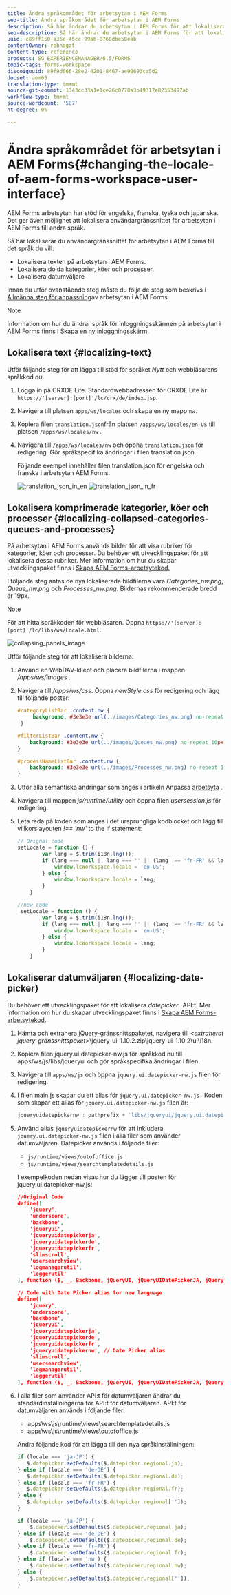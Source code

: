 ```yaml
---
title: Ändra språkområdet för arbetsytan i AEM Forms
seo-title: Ändra språkområdet för arbetsytan i AEM Forms
description: Så här ändrar du arbetsytan i AEM Forms för att lokalisera text, komprimerade kategorier, köer och processer samt datumväljaren i gränssnittet.
seo-description: Så här ändrar du arbetsytan i AEM Forms för att lokalisera text, komprimerade kategorier, köer och processer samt datumväljaren i gränssnittet.
uuid: c89ff150-a36e-45cc-99a6-8768dbe58eab
contentOwner: robhagat
content-type: reference
products: SG_EXPERIENCEMANAGER/6.5/FORMS
topic-tags: forms-workspace
discoiquuid: 89f9d666-28e2-4201-8467-ae90693ca5d2
docset: aem65
translation-type: tm+mt
source-git-commit: 1343cc33a1e1ce26c0770a3b49317e82353497ab
workflow-type: tm+mt
source-wordcount: '587'
ht-degree: 0%

---
```



# Ändra språkområdet för arbetsytan i AEM Forms{#changing-the-locale-of-aem-forms-workspace-user-interface}

AEM Forms arbetsytan har stöd för engelska, franska, tyska och japanska. Det ger även möjlighet att lokalisera användargränssnittet för arbetsytan i AEM Forms till andra språk.

Så här lokaliserar du användargränssnittet för arbetsytan i AEM Forms till det språk du vill:

* Lokalisera texten på arbetsytan i AEM Forms.
* Lokalisera dolda kategorier, köer och processer.
* Lokalisera datumväljare

Innan du utför ovanstående steg måste du följa de steg som beskrivs i [Allmänna steg för anpassning](../../forms/using/generic-steps-html-workspace-customization.md)av arbetsytan i AEM Forms.

>[!NOTE]
>
>Information om hur du ändrar språk för inloggningsskärmen på arbetsytan i AEM Forms finns i [Skapa en ny inloggningsskärm](../../forms/using/creating-new-login-screen.md).

## Lokalisera text {#localizing-text}

Utför följande steg för att lägga till stöd för språket *Nytt* och webbläsarens språkkod *nu*.

1. Logga in på CRXDE Lite.
Standardwebbadressen för CRXDE Lite är `https://'[server]:[port]'/lc/crx/de/index.jsp`.
1. Navigera till platsen `apps/ws/locales` och skapa en ny mapp `nw.`
1. Kopiera filen `translation.json`från platsen `/apps/ws/locales/en-US` till platsen `/apps/ws/locales/nw` .
1. Navigera till `/apps/ws/locales/nw` och öppna `translation.json` för redigering. Gör språkspecifika ändringar i filen translation.json.

   Följande exempel innehåller filen translation.json för engelska och franska i arbetsytan AEM Forms.

   ![translation_json_in_en](assets/translation_json_in_en.png) ![translation_json_in_fr](assets/translation_json_in_fr.png)

## Lokalisera komprimerade kategorier, köer och processer {#localizing-collapsed-categories-queues-and-processes}

På arbetsytan i AEM Forms används bilder för att visa rubriker för kategorier, köer och processer. Du behöver ett utvecklingspaket för att lokalisera dessa rubriker. Mer information om hur du skapar utvecklingspaket finns i [Skapa AEM Forms-arbetsytekod.](introduction-customizing-html-workspace.md#building-html-workspace-code)

I följande steg antas de nya lokaliserade bildfilerna vara *Categories_nw.png*, *Queue_nw.png* och *Processes_nw.png*. Bildernas rekommenderade bredd är 19px.

>[!NOTE]
>
>För att hitta språkkoden för webbläsaren. Öppna `https://'[server]:[port]'/lc/libs/ws/Locale.html`.

![collapsing_panels_image](assets/collapsing_panels_image.png)

Utför följande steg för att lokalisera bilderna:

1. Använd en WebDAV-klient och placera bildfilerna i mappen */apps/ws/images* .
1. Navigera till */apps/ws/css*. Öppna *newStyle.css* för redigering och lägg till följande poster:

   ```css
   #categoryListBar .content.nw {
        background: #3e3e3e url(../images/Categories_nw.png) no-repeat 10px 10px;
    }
   
   #filterListBar .content.nw {
       background: #3e3e3e url(../images/Queues_nw.png) no-repeat 10px 10px;
   }
   
   #processNameListBar .content.nw {
       background: #3e3e3e url(../images/Processes_nw.png) no-repeat 10px 10px;
   }
   ```

1. Utför alla semantiska ändringar som anges i artikeln Anpassa [arbetsyta](../../forms/using/introduction-customizing-html-workspace.md) .
1. Navigera till mappen *js/runtime/utility* och öppna filen *usersession.js* för redigering.
1. Leta reda på koden som anges i det ursprungliga kodblocket och lägg till villkorslayouten *!== &#39;nw&#39;* to the if statement:

   ```javascript
   // Orignal code
   setLocale = function () {
           var lang = $.trim(i18n.lng());
           if (lang === null || lang === '' || (lang !== 'fr-FR' && lang !== 'de-DE' && lang !== 'ja-JP')) {
               window.lcWorkspace.locale = 'en-US';
           } else {
               window.lcWorkspace.locale = lang;
           }
       }
   ```

   ```javascript
   //new code
    setLocale = function () {
           var lang = $.trim(i18n.lng());
           if (lang === null || lang === '' || (lang !== 'fr-FR' && lang !== 'de-DE' && lang !== 'ja-JP' && lang !== 'nw')) {
               window.lcWorkspace.locale = 'en-US';
           } else {
               window.lcWorkspace.locale = lang;
           }
       }
   ```

## Lokaliserar datumväljaren {#localizing-date-picker}

Du behöver ett utvecklingspaket för att lokalisera *datepicker* -API:t. Mer information om hur du skapar utvecklingspaket finns i [Skapa AEM Forms-arbetsytekod](introduction-customizing-html-workspace.md#building-html-workspace-code).

1. Hämta och extrahera [jQuery-gränssnittspaketet](https://jqueryui.com/download/all/), navigera till *&lt;extraherat jquery-gränssnittspaket>*\jquery-ui-1.10.2.zip\jquery-ui-1.10.2\ui\i18n.
1. Kopiera filen jquery.ui.datepicker-nw.js för språkkod nu till apps/ws/js/libs/jqueryui och gör språkspecifika ändringar i filen.
1. Navigera till `apps/ws/js` och öppna `jquery.ui.datepicker-nw.js` filen för redigering.
1. I filen main.js skapar du ett alias för `jquery.ui.datepicker-nw.js.` Koden som skapar ett alias för `jquery.ui.datepicker-nw.js` filen är:

   ```javascript
   jqueryuidatepickernw : pathprefix + 'libs/jqueryui/jquery.ui.datepicker-nw'
   ```

1. Använd alias `jqueryuidatepickernw` för att inkludera `jquery.ui.datepicker-nw.js` filen i alla filer som använder datumväljaren. Datepicker används i följande filer:

   * `js/runtime/views/outofoffice.js`
   * `js/runtime/views/searchtemplatedetails.js`

   I exempelkoden nedan visas hur du lägger till posten för jquery.ui.datepicker-nw.js:

   ```json
   //Original Code
   define([
       'jquery',
       'underscore',
       'backbone',
       'jqueryui',
       'jqueryuidatepickerja',
       'jqueryuidatepickerde',
       'jqueryuidatepickerfr',
       'slimscroll',
       'usersearchview',
       'logmanagerutil',
       'loggerutil'
   ], function ($, _, Backbone, jQueryUI, jQueryUIDatePickerJA, jQueryUIDatePickerDE, jQueryUIDatePickerFR, slimScroll, UserSearch, LogManager, Logger) {
   ```

   ```json
   // Code with Date Picker alias for new language
   define([
       'jquery',
       'underscore',
       'backbone',
       'jqueryui',
       'jqueryuidatepickerja',
       'jqueryuidatepickerde',
       'jqueryuidatepickerfr',
       'jqueryuidatepickernw', // Date Picker alias
       'slimscroll',
       'usersearchview',
       'logmanagerutil',
       'loggerutil'
   ], function ($, _, Backbone, jQueryUI, jQueryUIDatePickerJA, jQueryUIDatePickerDE, jQueryUIDatePickerFR, jQueryUIDatePickerNW, slimScroll, UserSearch, LogManager, Logger) {
   ```

1. I alla filer som använder API:t för datumväljaren ändrar du standardinställningarna för API:t för datumväljaren. API:t för datumväljaren används i följande filer:

   * apps\ws\js\runtime\views\searchtemplatedetails.js
   * apps\ws\js\runtime\views\outofoffice.js

   Ändra följande kod för att lägga till den nya språkinställningen:

   ```javascript
   if (locale === 'ja-JP') {
      $.datepicker.setDefaults($.datepicker.regional.ja);
   } else if (locale === 'de-DE') {
      $.datepicker.setDefaults($.datepicker.regional.de);
   } else if (locale === 'fr-FR') {
      $.datepicker.setDefaults($.datepicker.regional.fr);
   } else {
      $.datepicker.setDefaults($.datepicker.regional['']);
   }
   ```

   ```javascript
   if (locale === 'ja-JP') {
       $.datepicker.setDefaults($.datepicker.regional.ja);
   } else if (locale === 'de-DE') {
       $.datepicker.setDefaults($.datepicker.regional.de);
   } else if (locale === 'fr-FR') {
       $.datepicker.setDefaults($.datepicker.regional.fr);
   } else if (locale === 'nw') {
       $.datepicker.setDefaults($.datepicker.regional.nw);
   } else {
       $.datepicker.setDefaults($.datepicker.regional['']);
   }
   ```
